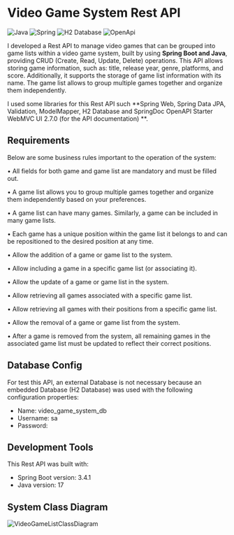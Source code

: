 # Video Game System Rest API
![Java](https://img.shields.io/badge/Java-ED8B00?style=for-the-badge&logo=openjdk&logoColor=white) ![Spring](https://img.shields.io/badge/Spring-6DB33F?style=for-the-badge&logo=Spring&logoColor=white)  ![H2 Database](https://img.shields.io/badge/H2%20Database-018bff?style=for-the-badge&logoColor=white) ![OpenApi](https://img.shields.io/badge/Docs-OpenAPI-success?style=for-the-badge&logo=swagger)

I developed a Rest API to manage video games that can be grouped into game lists within a video game system, built by using **Spring Boot and Java**, providing CRUD (Create, Read, Update, Delete) operations. This API allows storing game information, such as: title, release year, genre, platforms, and score. Additionally, it supports the storage of game list information with its name. The game list allows to group multiple games together and organize them independently.

I used some libraries for this Rest API such **Spring Web, Spring Data JPA, Validation, ModelMapper,
H2 Database and SpringDoc OpenAPI Starter WebMVC UI 2.7.0 (for the API documentation) **.

## Requirements

Below are some business rules important to the operation of the system:

• All fields for both game and game list are mandatory and must be filled out.

• A game list allows you to group multiple games together and organize them independently based on your preferences.

• A game list can have many games. Similarly, a game can be included in many game lists.

• Each game has a unique position within the game list it belongs to and can be repositioned to the desired position at any time.

• Allow the addition of a game or game list to the system.

• Allow including a game in a specific game list (or associating it).

• Allow the update of a game or game list in the system.

• Allow retrieving all games associated with a specific game list. 

• Allow retrieving all games with their positions from a specific game list.

• Allow the removal of a game or game list from the system.

• After a game is removed from the system, all remaining games in the associated game list must be updated to reflect their correct positions.

## Database Config
For test this API, an external Database is not necessary because an embedded Database (H2 Database) was used with the following configuration properties:

- Name: video_game_system_db
- Username: sa
- Password:

## Development Tools
This Rest API was built with:

- Spring Boot version: 3.4.1
- Java version: 17

## System Class Diagram

![VideoGameListClassDiagram](https://github.com/user-attachments/assets/fcd900c8-e702-4e37-ba5d-18688ef62f63)
